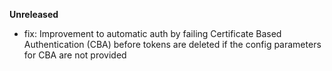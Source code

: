 **Unreleased**

* fix: Improvement to automatic auth by failing Certificate Based Authentication (CBA) before tokens are deleted if the config parameters for CBA are not provided
